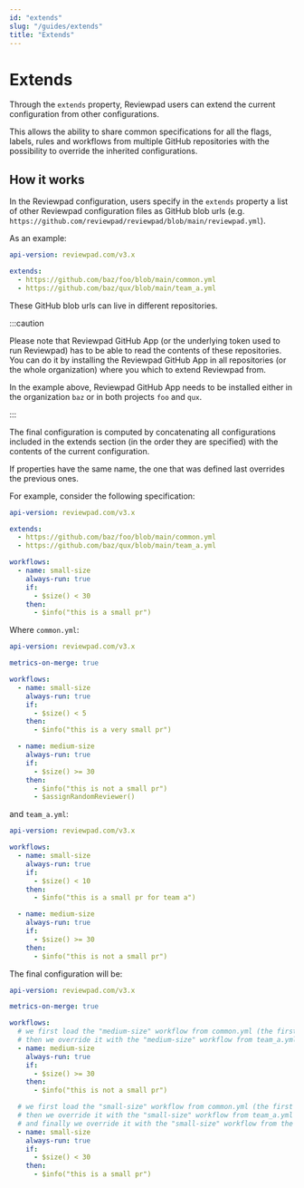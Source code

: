 ```yaml
---
id: "extends"
slug: "/guides/extends"
title: "Extends"
---
```


# Extends

Through the `extends` property, Reviewpad users can extend the current configuration from other configurations.

This allows the ability to share common specifications for all the flags, labels, rules and workflows 
from multiple GitHub repositories with the possibility to override the inherited configurations.


## How it works

In the Reviewpad configuration, users specify in the `extends` property
a list of other Reviewpad configuration files as GitHub blob urls (e.g. `https://github.com/reviewpad/reviewpad/blob/main/reviewpad.yml`).

As an example:
```yml
api-version: reviewpad.com/v3.x

extends:
  - https://github.com/baz/foo/blob/main/common.yml
  - https://github.com/baz/qux/blob/main/team_a.yml
```

These GitHub blob urls can live in different repositories.

:::caution

Please note that Reviewpad GitHub App (or the underlying token used to run Reviewpad) has to be able to read the contents of these repositories.
You can do it by installing the Reviewpad GitHub App in all repositories (or the whole organization) where you which to extend Reviewpad from.

In the example above, Reviewpad GitHub App needs to be installed either in the organization `baz` or in both projects `foo` and `qux`.

:::

The final configuration is computed by concatenating all configurations included in the extends section
(in the order they are specified) with the contents of the current configuration.

If properties have the same name, the one that was defined last overrides the previous ones.

For example, consider the following specification:

```yml
api-version: reviewpad.com/v3.x

extends:
  - https://github.com/baz/foo/blob/main/common.yml
  - https://github.com/baz/qux/blob/main/team_a.yml

workflows:
  - name: small-size
    always-run: true
    if:
      - $size() < 30
    then:
      - $info("this is a small pr")
```

Where `common.yml`:
```yml
api-version: reviewpad.com/v3.x

metrics-on-merge: true

workflows:
  - name: small-size
    always-run: true
    if:
      - $size() < 5
    then:
      - $info("this is a very small pr")

  - name: medium-size
    always-run: true
    if:
      - $size() >= 30
    then:
      - $info("this is not a small pr")
      - $assignRandomReviewer()
```

and `team_a.yml`:
```yml
api-version: reviewpad.com/v3.x

workflows:
  - name: small-size
    always-run: true
    if:
      - $size() < 10
    then:
      - $info("this is a small pr for team a")

  - name: medium-size
    always-run: true
    if:
      - $size() >= 30
    then:
      - $info("this is not a small pr")
```

The final configuration will be:

```yml
api-version: reviewpad.com/v3.x

metrics-on-merge: true

workflows:
  # we first load the "medium-size" workflow from common.yml (the first configuration in the extends section)
  # then we override it with the "medium-size" workflow from team_a.yml (the second configuration in the extends section)
  - name: medium-size
    always-run: true
    if:
      - $size() >= 30
    then:
      - $info("this is not a small pr")

  # we first load the "small-size" workflow from common.yml (the first configuration in the extends section)
  # then we override it with the "small-size" workflow from team_a.yml (the second configuration in the extends section)
  # and finally we override it with the "small-size" workflow from the current configuration
  - name: small-size
    always-run: true
    if:
      - $size() < 30
    then:
      - $info("this is a small pr")
```

